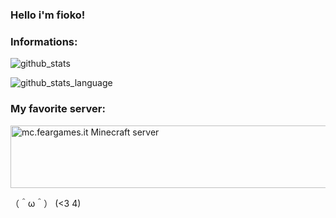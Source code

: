 ### Hello i'm fioko!

### Informations:

![github_stats](https://github-readme-stats.vercel.app/api?username=dolcej0lly&show_icons=true&theme=radical)

![github_stats_language](https://github-readme-stats.vercel.app/api/top-langs/?username=dolcej0lly&theme=radical&layout=compact)

<!-- [![Readme Card](https://github-readme-stats.vercel.app/api/pin/?username=dolcej0lly&repo=github-readme-stats)](https://github.com/DolceJ0Lly/DolceJ0Lly)  DO NOT USE-->

<!-- [![willianrod's wakatime stats](https://github-readme-stats.vercel.app/api/wakatime?username=dolcej0lly)](https://github.com/anuraghazra/github-readme-stats) -->
### My favorite server: 
<a href="/servers/mc.feargames.it" title="mc.feargames.it Minecraft server"><img src="/servers/mc.feargames.it/banner@2x.jpg" alt="mc.feargames.it Minecraft server" width="600" height="100" /></a>


（＾ω＾） (<3 4)
